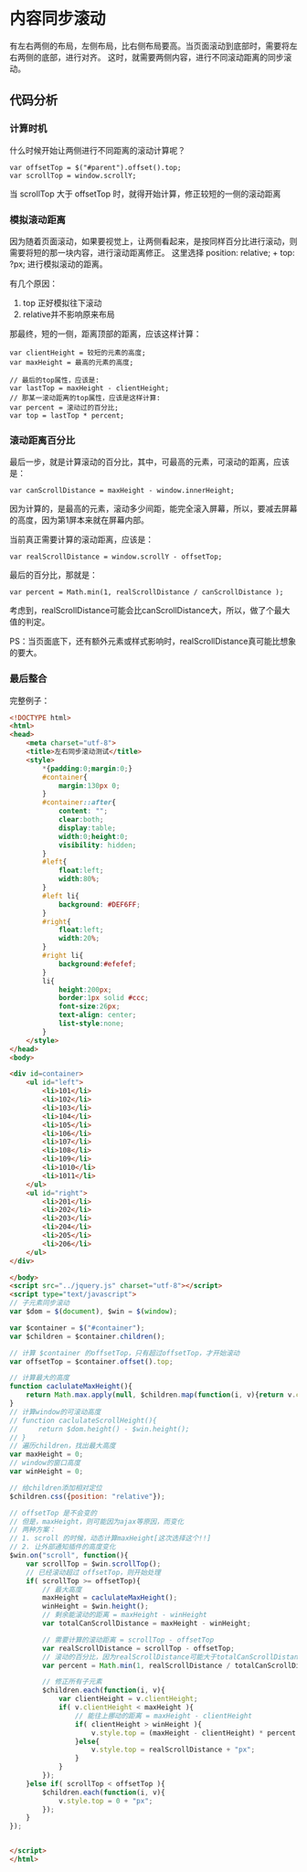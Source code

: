 # 内容同步滚动

有左右两侧的布局，左侧布局，比右侧布局要高。当页面滚动到底部时，需要将左右两侧的底部，进行对齐。
这时，就需要两侧内容，进行不同滚动距离的同步滚动。

## 代码分析

### 计算时机
什么时候开始让两侧进行不同距离的滚动计算呢？

```
var offsetTop = $("#parent").offset().top;
var scrollTop = window.scrollY;
```

当 scrollTop 大于 offsetTop 时，就得开始计算，修正较短的一侧的滚动距离


### 模拟滚动距离
因为随着页面滚动，如果要视觉上，让两侧看起来，是按同样百分比进行滚动，则需要将短的那一块内容，进行滚动距离修正。
这里选择 position: relative; + top: ?px; 进行模拟滚动的距离。

有几个原因：

 1. top 正好模拟往下滚动
 2. relative并不影响原来布局

那最终，短的一侧，距离顶部的距离，应该这样计算：
```
var clientHeight = 较短的元素的高度;
var maxHeight = 最高的元素的高度;

// 最后的top属性，应该是:
var lastTop = maxHeight - clientHeight;
// 那某一滚动距离的top属性，应该是这样计算:
var percent = 滚动过的百分比;
var top = lastTop * percent;
```

### 滚动距离百分比

最后一步，就是计算滚动的百分比，其中，可最高的元素，可滚动的距离，应该是：
```
var canScrollDistance = maxHeight - window.innerHeight;
```
因为计算的，是最高的元素，滚动多少间距，能完全滚入屏幕，所以，要减去屏幕的高度，因为第1屏本来就在屏幕内部。

当前真正需要计算的滚动距离，应该是：
```
var realScrollDistance = window.scrollY - offsetTop;
```
最后的百分比，那就是：
```
var percent = Math.min(1, realScrollDistance / canScrollDistance );
```
考虑到，realScrollDistance可能会比canScrollDistance大，所以，做了个最大值的判定。

PS：当页面底下，还有额外元素或样式影响时，realScrollDistance真可能比想象的要大。


### 最后整合

完整例子：
```html
<!DOCTYPE html>
<html>
<head>
    <meta charset="utf-8">
    <title>左右同步滚动测试</title>
    <style>
        *{padding:0;margin:0;}
        #container{
            margin:130px 0;
        }
        #container::after{
            content: "";
            clear:both;
            display:table;
            width:0;height:0;
            visibility: hidden;
        }
        #left{
            float:left;
            width:80%;
        }
        #left li{
            background: #DEF6FF;
        }
        #right{
            float:left;
            width:20%;
        }
        #right li{
            background:#efefef;
        }
        li{
            height:200px;
            border:1px solid #ccc;
            font-size:26px;
            text-align: center;
            list-style:none;
        }
    </style>
</head>
<body>

<div id=container>
    <ul id="left">
        <li>101</li>
        <li>102</li>
        <li>103</li>
        <li>104</li>
        <li>105</li>
        <li>106</li>
        <li>107</li>
        <li>108</li>
        <li>109</li>
        <li>1010</li>
        <li>1011</li>
    </ul>
    <ul id="right">
        <li>201</li>
        <li>202</li>
        <li>203</li>
        <li>204</li>
        <li>205</li>
        <li>206</li>
    </ul>
</div>

</body>
<script src="../jquery.js" charset="utf-8"></script>
<script type="text/javascript">
// 子元素同步滚动
var $dom = $(document), $win = $(window);

var $container = $("#container");
var $children = $container.children();

// 计算 $container 的offsetTop，只有超过offsetTop，才开始滚动
var offsetTop = $container.offset().top;

// 计算最大的高度
function caclulateMaxHeight(){
    return Math.max.apply(null, $children.map(function(i, v){return v.clientHeight;}));
}
// 计算window的可滚动高度
// function caclulateScrollHeight(){
//     return $dom.height() - $win.height();
// }
// 遍历children，找出最大高度
var maxHeight = 0;
// window的窗口高度
var winHeight = 0;

// 给children添加相对定位
$children.css({position: "relative"});

// offsetTop 是不会变的
// 但是，maxHeight，则可能因为ajax等原因，而变化
// 两种方案：
// 1. scroll 的时候，动态计算maxHeight[这次选择这个!!]
// 2. 让外部通知插件的高度变化
$win.on("scroll", function(){
    var scrollTop = $win.scrollTop();
    // 已经滚动超过 offsetTop，则开始处理
    if( scrollTop >= offsetTop){
        // 最大高度
        maxHeight = caclulateMaxHeight();
        winHeight = $win.height();
        // 剩余能滚动的距离 = maxHeight - winHeight
        var totalCanScrollDistance = maxHeight - winHeight;

        // 需要计算的滚动距离 = scrollTop - offsetTop
        var realScrollDistance = scrollTop - offsetTop;
        // 滚动的百分比，因为realScrollDistance可能大于totalCanScrollDistance
        var percent = Math.min(1, realScrollDistance / totalCanScrollDistance);

        // 修正所有子元素
        $children.each(function(i, v){
            var clientHeight = v.clientHeight;
            if( v.clientHeight < maxHeight ){
                // 能往上挪动的距离 = maxHeight - clientHeight
                if( clientHeight > winHeight ){
                    v.style.top = (maxHeight - clientHeight) * percent + "px";
                }else{
                    v.style.top = realScrollDistance + "px";
                }
            }
        });
    }else if( scrollTop < offsetTop ){
        $children.each(function(i, v){
            v.style.top = 0 + "px";
        });
    }
});


</script>
</html>

```